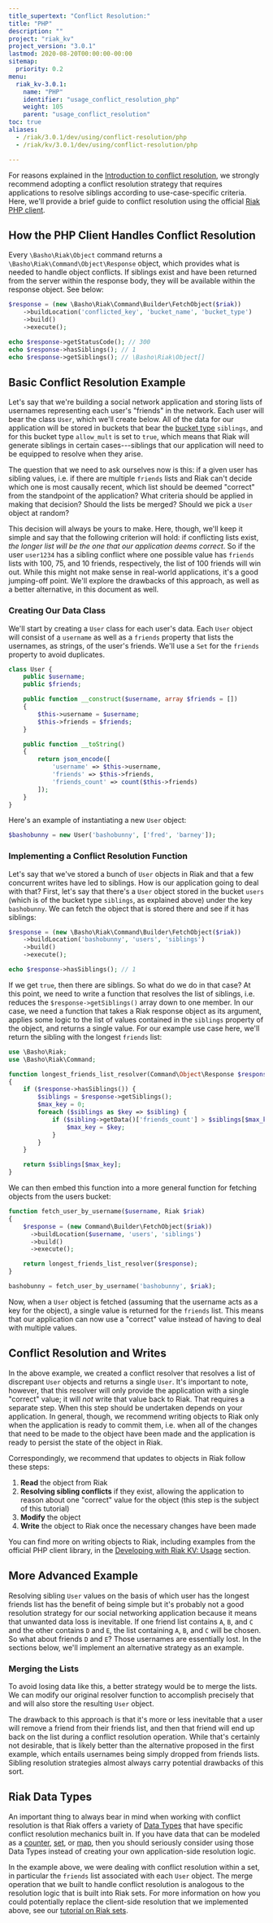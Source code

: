 ```yaml
---
title_supertext: "Conflict Resolution:"
title: "PHP"
description: ""
project: "riak_kv"
project_version: "3.0.1"
lastmod: 2020-08-20T00:00:00-00:00
sitemap:
  priority: 0.2
menu:
  riak_kv-3.0.1:
    name: "PHP"
    identifier: "usage_conflict_resolution_php"
    weight: 105
    parent: "usage_conflict_resolution"
toc: true
aliases:
  - /riak/3.0.1/dev/using/conflict-resolution/php
  - /riak/kv/3.0.1/dev/using/conflict-resolution/php

---
```


For reasons explained in the [Introduction to conflict resolution]({{<baseurl>}}riak/kv/3.0.1/developing/usage/conflict-resolution), we strongly recommend adopting a
conflict resolution strategy that requires applications to resolve
siblings according to use-case-specific criteria. Here, we'll provide a
brief guide to conflict resolution using the official [Riak PHP
client](https://github.com/basho/riak-php-client).

## How the PHP Client Handles Conflict Resolution

Every `\Basho\Riak\Object` command returns a `\Basho\Riak\Command\Object\Response`
object, which provides what is needed to handle object conflicts. If siblings exist
and have been returned from the server within the response body, they will be
available within the response object. See below:

```php
$response = (new \Basho\Riak\Command\Builder\FetchObject($riak))
    ->buildLocation('conflicted_key', 'bucket_name', 'bucket_type')
    ->build()
    ->execute();

echo $response->getStatusCode(); // 300
echo $response->hasSiblings(); // 1
echo $response->getSiblings(); // \Basho\Riak\Object[]
```

## Basic Conflict Resolution Example

Let's say that we're building a social network application and storing
lists of usernames representing each user's "friends" in the network.
Each user will bear the class `User`, which we'll create below. All of
the data for our application will be stored in buckets that bear the
[bucket type]({{<baseurl>}}riak/kv/3.0.1/developing/usage/bucket-types) `siblings`, and for this bucket type
`allow_mult` is set to `true`, which means that Riak will generate
siblings in certain cases---siblings that our application will need to
be equipped to resolve when they arise.

The question that we need to ask ourselves now is this: if a given user
has sibling values, i.e. if there are multiple `friends` lists and Riak
can't decide which one is most causally recent, which list should be
deemed "correct" from the standpoint of the application? What criteria
should be applied in making that decision? Should the lists be merged?
Should we pick a `User` object at random?

This decision will always be yours to make. Here, though, we'll keep it
simple and say that the following criterion will hold: if conflicting
lists exist, _the longer list will be the one that our application deems
correct_. So if the user `user1234` has a sibling conflict where one
possible value has `friends` lists with 100, 75, and 10 friends,
respectively, the list of 100 friends will win out.  While this might
not make sense in real-world applications, it's a good jumping-off
point. We'll explore the drawbacks of this approach, as well as a better
alternative, in this document as well.

### Creating Our Data Class

We'll start by creating a `User` class for each user's data. Each `User`
object will consist of a `username` as well as a `friends` property that
lists the usernames, as strings, of the user's friends. We'll use a
`Set` for the `friends` property to avoid duplicates.

```php
class User {
    public $username;
    public $friends;

    public function __construct($username, array $friends = [])
    {
        $this->username = $username;
        $this->friends = $friends;
    }

    public function __toString()
    {
        return json_encode([
            'username' => $this->username,
            'friends' => $this->friends,
            'friends_count' => count($this->friends)
        ]);
    }
}
```

Here's an example of instantiating a new `User` object:

```php
$bashobunny = new User('bashobunny', ['fred', 'barney']);
```

### Implementing a Conflict Resolution Function

Let's say that we've stored a bunch of `User` objects in Riak and that a
few concurrent writes have led to siblings. How is our application going
to deal with that? First, let's say that there's a `User` object stored
in the bucket `users` (which is of the bucket type `siblings`, as
explained above) under the key `bashobunny`. We can fetch the object
that is stored there and see if it has siblings:

```php
$response = (new \Basho\Riak\Command\Builder\FetchObject($riak))
    ->buildLocation('bashobunny', 'users', 'siblings')
    ->build()
    ->execute();

echo $response->hasSiblings(); // 1
```

If we get `true`, then there are siblings. So what do we do in that
case? At this point, we need to write a function that resolves the list
of siblings, i.e. reduces the `$response->getSiblings()` array down to one member.
In our case, we need a function that takes a Riak response object as its argument,
applies some logic to the list of values contained in the `siblings` property
of the object, and returns a single value. For our example use case here, we'll
return the sibling with the longest `friends` list:

```php
use \Basho\Riak;
use \Basho\Riak\Command;

function longest_friends_list_resolver(Command\Object\Response $response)
{
    if ($response->hasSiblings()) {
        $siblings = $response->getSiblings();
        $max_key = 0;
        foreach ($siblings as $key => $sibling) {
            if ($sibling->getData()['friends_count'] > $siblings[$max_key]->getData()['friends_count']) {
                $max_key = $key;
            }
        }
    }

    return $siblings[$max_key];
}
```

We can then embed this function into a more general function for fetching
objects from the users bucket:

```php
function fetch_user_by_username($username, Riak $riak)
{
    $response = (new Command\Builder\FetchObject($riak))
      ->buildLocation($username, 'users', 'siblings')
      ->build()
      ->execute();

    return longest_friends_list_resolver($response);
}

bashobunny = fetch_user_by_username('bashobunny', $riak);
```

Now, when a `User` object is fetched (assuming that the username acts as
a key for the object), a single value is returned for the `friends`
list. This means that our application can now use a "correct" value
instead of having to deal with multiple values.

## Conflict Resolution and Writes

In the above example, we created a conflict resolver that resolves a
list of discrepant `User` objects and returns a single `User`. It's
important to note, however, that this resolver will only provide the
application with a single "correct" value; it will _not_ write that
value back to Riak. That requires a separate step. When this step should
be undertaken depends on your application. In general, though, we
recommend writing objects to Riak only when the application is ready to
commit them, i.e. when all of the changes that need to be made to the
object have been made and the application is ready to persist the state
of the object in Riak.

Correspondingly, we recommend that updates to objects in Riak follow
these steps:

1. **Read** the object from Riak
2. **Resolving sibling conflicts** if they exist, allowing the
application to reason about one "correct" value for the object (this
step is the subject of this tutorial)
3. **Modify** the object
4. **Write** the object to Riak once the necessary changes have been
made

You can find more on writing objects to Riak, including examples from
the official PHP client library, in the [Developing with Riak KV: Usage]({{<baseurl>}}riak/kv/3.0.1/developing/usage) section.

## More Advanced Example

Resolving sibling `User` values on the basis of which user has the longest
friends list has the benefit of being simple but it's probably not a
good resolution strategy for our social networking application because
it means that unwanted data loss is inevitable. If one friend list
contains `A`, `B`, and `C` and the other contains `D` and `E`, the list
containing `A`, `B`, and `C` will be chosen. So what about friends `D`
and `E`? Those usernames are essentially lost. In the sections below,
we'll implement an alternative strategy as an example.

### Merging the Lists

To avoid losing data like this, a better strategy would be to merge the
lists. We can modify our original resolver function to accomplish
precisely that and will also store the resulting `User` object.

The drawback to this approach is that it's more or less inevitable that a user
will remove a friend from their friends list, and then that friend will
end up back on the list during a conflict resolution operation. While
that's certainly not desirable, that is likely better than the
alternative proposed in the first example, which entails usernames being
simply dropped from friends lists. Sibling resolution strategies almost
always carry potential drawbacks of this sort.

## Riak Data Types

An important thing to always bear in mind when working with conflict
resolution is that Riak offers a variety of [Data Types]({{<baseurl>}}riak/kv/3.0.1/developing/data-types/) that have
specific conflict resolution mechanics built in. If you have data that
can be modeled as a [counter]({{<baseurl>}}riak/kv/3.0.1/developing/data-types/#counters), [set]({{<baseurl>}}riak/kv/3.0.1/developing/data-types/#sets), or [map]({{<baseurl>}}riak/kv/3.0.1/developing/data-types/#maps), then you should seriously
consider using those Data Types instead of creating your own
application-side resolution logic.

In the example above, we were dealing with conflict resolution within a
set, in particular the `friends` list associated with each `User`
object. The merge operation that we built to handle conflict resolution
is analogous to the resolution logic that is built into Riak sets. For
more information on how you could potentially replace the client-side
resolution that we implemented above, see our [tutorial on Riak sets]({{<baseurl>}}riak/kv/3.0.1/developing/data-types/#sets).

